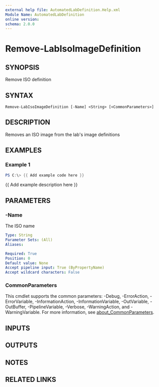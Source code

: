 ```yaml
---
external help file: AutomatedLabDefinition.Help.xml
Module Name: AutomatedLabDefinition
online version:
schema: 2.0.0
---
```


# Remove-LabIsoImageDefinition

## SYNOPSIS
Remove ISO definition

## SYNTAX

```
Remove-LabIsoImageDefinition [-Name] <String> [<CommonParameters>]
```

## DESCRIPTION
Removes an ISO image from the lab's image definitions

## EXAMPLES

### Example 1
```powershell
PS C:\> {{ Add example code here }}
```

{{ Add example description here }}

## PARAMETERS

### -Name
The ISO name

```yaml
Type: String
Parameter Sets: (All)
Aliases:

Required: True
Position: 0
Default value: None
Accept pipeline input: True (ByPropertyName)
Accept wildcard characters: False
```

### CommonParameters
This cmdlet supports the common parameters: -Debug, -ErrorAction, -ErrorVariable, -InformationAction, -InformationVariable, -OutVariable, -OutBuffer, -PipelineVariable, -Verbose, -WarningAction, and -WarningVariable. For more information, see [about_CommonParameters](http://go.microsoft.com/fwlink/?LinkID=113216).

## INPUTS

## OUTPUTS

## NOTES

## RELATED LINKS
